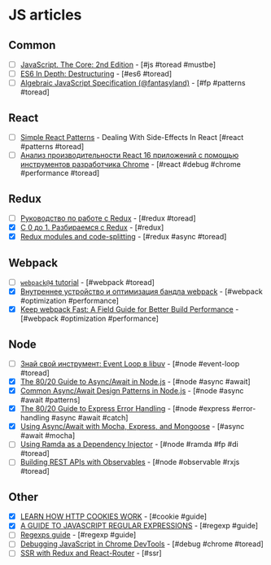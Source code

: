 # JS articles

## Common

- [ ] [JavaScript. The Core: 2nd Edition](http://dmitrysoshnikov.com/ecmascript/javascript-the-core-2nd-edition/) - [#js #toread #mustbe]
- [ ] [ES6 In Depth: Destructuring](https://hacks.mozilla.org/2015/05/es6-in-depth-destructuring/) - [#es6 #toread]
- [ ] [Algebraic JavaScript Specification (@fantasyland)](https://github.com/fantasyland/fantasy-land) - [#fp #patterns #toread]

## React

- [ ] [Simple React Patterns](https://lucasmreis.github.io/blog/simple-react-patterns/) - Dealing With Side-Effects In React [#react #patterns #toread]
- [ ] [Анализ производительности React 16 приложений с помощью инструментов разработчика Chrome](https://habrahabr.ru/company/ruvds/blog/343888/) - [#react #debug #chrome #performance #toread]

## Redux

- [ ] [Руководство по работе с Redux](https://habrahabr.ru/company/mailru/blog/303456/) - [#redux #toread]
- [x] [С 0 до 1. Разбираемся с Redux](https://habrahabr.ru/post/269831/) - [#redux]
- [x] [Redux modules and code-splitting](http://nicolasgallagher.com/redux-modules-and-code-splitting/) - [#redux #async #toread]
    <!-- * [ ] []() - [# #toread] -->

## Webpack

- [ ] [`webpack@4` tutorial](https://dev.to/valentinogagliardi/webpack-4-tutorial-all-you-need-to-know-from-0-conf-to-production-mode-40bc) - [#webpack #toread]
- [x] [Внутреннее устройство и оптимизация бандла webpack](https://habrahabr.ru/company/jugru/blog/342842/.com) - [#webpack #optimization #performance]
- [x] [Keep webpack Fast: A Field Guide for Better Build Performance](https://slack.engineering/keep-webpack-fast-a-field-guide-for-better-build-performance-f56a5995e8f1) - [#webpack #optimization #performance]

## Node

- [ ] [Знай свой инструмент: Event Loop в libuv](https://habrahabr.ru/post/336498/.com) - [#node #event-loop #toread]
- [x] [The 80/20 Guide to Async/Await in Node.js](http://thecodebarbarian.com/80-20-guide-to-async-await-in-node.js) - [#node #async #await]
- [x] [Common Async/Await Design Patterns in Node.js](http://thecodebarbarian.com/common-async-await-design-patterns-in-node.js.html) - [#node #async #await #patterns]
- [x] [The 80/20 Guide to Express Error Handling](http://thecodebarbarian.com/80-20-guide-to-express-error-handling.html) - [#node #express #error-handling #async #await #catch]
- [x] [Using Async/Await with Mocha, Express, and Mongoose](http://thecodebarbarian.com/using-async-await-with-mocha-express-and-mongoose.html) - [#async #await #mocha]
- [ ] [Using Ramda as a Dependency Injector](http://thecodebarbarian.com/using-ramda-as-a-dependency-injector) - [#node #ramda #fp #di #toread]
- [ ] [Building REST APIs with Observables](http://thecodebarbarian.com/rest-apis-with-observables.html) - [#node #observable #rxjs #toread]

## Other

- [x] [LEARN HOW HTTP COOKIES WORK](https://flaviocopes.com/cookies) - [#cookie #guide]
- [x] [A GUIDE TO JAVASCRIPT REGULAR EXPRESSIONS](https://flaviocopes.com/javascript-regular-expressions/) - [#regexp #guide]
- [ ] [Regexps guide](https://developer.mozilla.org/ru/docs/Web/JavaScript/Guide/Regular_Expressions) - [#regexp #guide]
- [ ] [Debugging JavaScript in Chrome DevTools](https://developers.google.com/web/tools/chrome-devtools/javascript/) - [#debug #chrome #toread]
- [ ] [SSR with Redux and React-Router](https://www.codementor.io/mz026/server-side-rendering-with-redux-and-react-router-8s8en3o7p) - [#ssr]
